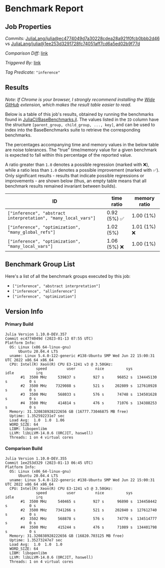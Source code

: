 # Benchmark Report

## Job Properties

*Commits:* [JuliaLang/julia@ec4774049d7a30228cdea28a921f0fcb0bbb2d46](https://github.com/JuliaLang/julia/commit/ec4774049d7a30228cdea28a921f0fcb0bbb2d46) vs [JuliaLang/julia@1ee253d3291728fc74051aff7cd6a5ed02b9f77d](https://github.com/JuliaLang/julia/commit/1ee253d3291728fc74051aff7cd6a5ed02b9f77d)

*Comparison Diff:* [link](https://github.com/JuliaLang/julia/compare/1ee253d3291728fc74051aff7cd6a5ed02b9f77d..ec4774049d7a30228cdea28a921f0fcb0bbb2d46)

*Triggered By:* [link](https://github.com/JuliaLang/julia/pull/48257#issuecomment-1381491374)

*Tag Predicate:* `"inference"`

## Results

*Note: If Chrome is your browser, I strongly recommend installing the [Wide GitHub](https://chrome.google.com/webstore/detail/wide-github/kaalofacklcidaampbokdplbklpeldpj?hl=en)
extension, which makes the result table easier to read.*

Below is a table of this job's results, obtained by running the benchmarks found in
[JuliaCI/BaseBenchmarks.jl](https://github.com/JuliaCI/BaseBenchmarks.jl). The values
listed in the `ID` column have the structure `[parent_group, child_group, ..., key]`,
and can be used to index into the BaseBenchmarks suite to retrieve the corresponding
benchmarks.

The percentages accompanying time and memory values in the below table are noise tolerances. The "true"
time/memory value for a given benchmark is expected to fall within this percentage of the reported value.

A ratio greater than `1.0` denotes a possible regression (marked with :x:), while a ratio less
than `1.0` denotes a possible improvement (marked with :white_check_mark:). Only significant results - results
that indicate possible regressions or improvements - are shown below (thus, an empty table means that all
benchmark results remained invariant between builds).

| ID | time ratio | memory ratio |
|----|------------|--------------|
| `["inference", "abstract interpretation", "many_local_vars"]` | 0.92 (5%) :white_check_mark: | 1.00 (1%)  |
| `["inference", "optimization", "many_global_refs"]` | 1.02 (5%)  | 1.01 (1%) :x: |
| `["inference", "optimization", "many_local_vars"]` | 1.06 (5%) :x: | 1.00 (1%)  |

## Benchmark Group List

Here's a list of all the benchmark groups executed by this job:

- `["inference", "abstract interpretation"]`
- `["inference", "allinference"]`
- `["inference", "optimization"]`

## Version Info

#### Primary Build

```
Julia Version 1.10.0-DEV.357
Commit ec4774049d (2023-01-13 07:55 UTC)
Platform Info:
  OS: Linux (x86_64-linux-gnu)
      Ubuntu 20.04.4 LTS
  uname: Linux 5.4.0-122-generic #138-Ubuntu SMP Wed Jun 22 15:00:31 UTC 2022 x86_64 x86_64
  CPU: Intel(R) Xeon(R) CPU E3-1241 v3 @ 3.50GHz: 
              speed         user         nice          sys         idle          irq
       #1  3500 MHz     539837 s        927 s      96852 s  134445130 s          0 s
       #2  3500 MHz    7329088 s        521 s     202809 s  127610928 s          0 s
       #3  3500 MHz     568033 s        576 s      74748 s  134501628 s          0 s
       #4  3500 MHz     414814 s        476 s      71076 s  134388253 s          0 s
  Memory: 31.320838928222656 GB (16777.73046875 MB free)
  Uptime: 1.352592231e7 sec
  Load Avg:  1.0  1.0  1.06
  WORD_SIZE: 64
  LIBM: libopenlibm
  LLVM: libLLVM-14.0.6 (ORCJIT, haswell)
  Threads: 1 on 4 virtual cores

```

#### Comparison Build

```
Julia Version 1.10.0-DEV.355
Commit 1ee253d329 (2023-01-13 06:45 UTC)
Platform Info:
  OS: Linux (x86_64-linux-gnu)
      Ubuntu 20.04.4 LTS
  uname: Linux 5.4.0-122-generic #138-Ubuntu SMP Wed Jun 22 15:00:31 UTC 2022 x86_64 x86_64
  CPU: Intel(R) Xeon(R) CPU E3-1241 v3 @ 3.50GHz: 
              speed         user         nice          sys         idle          irq
       #1  3500 MHz     540465 s        927 s      96890 s  134458442 s          0 s
       #2  3500 MHz    7341266 s        521 s     202840 s  127612740 s          0 s
       #3  3502 MHz     568878 s        576 s      74770 s  134514777 s          0 s
       #4  3500 MHz     415244 s        476 s      71089 s  134401798 s          0 s
  Memory: 31.320838928222656 GB (16820.703125 MB free)
  Uptime: 1.35273247e7 sec
  Load Avg:  1.0  1.0  1.0
  WORD_SIZE: 64
  LIBM: libopenlibm
  LLVM: libLLVM-14.0.6 (ORCJIT, haswell)
  Threads: 1 on 4 virtual cores

```
